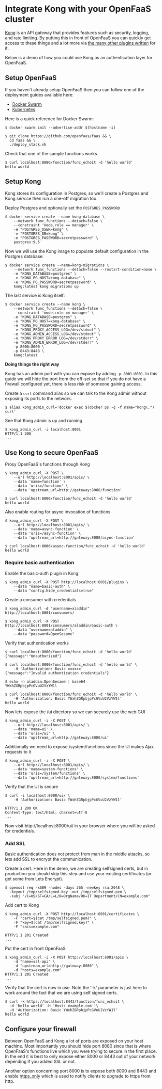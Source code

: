 # Integrate Kong with your OpenFaaS cluster

[Kong](https://getkong.org) is an API gateway that provides features such as security, logging, and rate limiting. By putting this in front of OpenFaaS you can quickly get access to these things and a lot more via [the many other plugins written](https://getkong.org/plugins/) for it.

Below is a demo of how you could use Kong as an authentication layer for OpenFaaS.

## Setup OpenFaaS

If you haven't already setup OpenFaaS then you can follow one of the deployment guides available here:

* [Docker Swarm](https://github.com/openfaas/faas/blob/master/guide/deployment_swarm.md)
* [Kubernetes](https://github.com/openfaas/faas/blob/master/guide/deployment_k8s.md)

Here is a quick reference for Docker Swarm:

```
$ docker swarm init --advertise-addr $(hostname -i)

$ git clone https://github.com/openfaas/faas && \
  cd faas && \
  ./deploy_stack.sh
```

Check that one of the sample functions works

```
$ curl localhost:8080/function/func_echoit -d 'hello world'
hello world
```

## Setup Kong

Kong stores its configuration in Postgres, so we'll create a Postgres and Kong service then run a one-off migration too.

Deploy Postgres and optionally set the `POSTGRES_PASSWORD`

```
$ docker service create --name kong-database \
    --network func_functions --detach=false \
    --constraint 'node.role == manager' \
    -e "POSTGRES_USER=kong" \
    -e "POSTGRES_DB=kong" \
    -e "POSTGRES_PASSWORD=secretpassword" \
    postgres:9.5
```

Now we will use the Kong image to populate default configuration in the Postgres database:

```
$ docker service create --name=kong-migrations \
    --network func_functions --detach=false --restart-condition=none \
    -e "KONG_DATABASE=postgres" \
    -e "KONG_PG_HOST=kong-database" \
    -e "KONG_PG_PASSWORD=secretpassword" \
    kong:latest kong migrations up
```

The last service is Kong itself:

```
$ docker service create --name kong \
    --network func_functions --detach=false \
    --constraint 'node.role == manager' \
    -e "KONG_DATABASE=postgres" \
    -e "KONG_PG_HOST=kong-database" \
    -e "KONG_PG_PASSWORD=secretpassword" \
    -e "KONG_PROXY_ACCESS_LOG=/dev/stdout" \
    -e "KONG_ADMIN_ACCESS_LOG=/dev/stdout" \
    -e "KONG_PROXY_ERROR_LOG=/dev/stderr" \
    -e "KONG_ADMIN_ERROR_LOG=/dev/stderr" \
    -p 8000:8000 \
    -p 8443:8443 \
    kong:latest
```

**Doing things the right way**

Kong has an admin port with you can expose by adding `-p 8001:8001`. In this guide we will hide the port from the off-set so that if you do not have a firewall configured yet, there is less risk of someone gaining access.

Create a `curl` command alias so we can talk to the Kong admin without exposing its ports to the network.

```
$ alias kong_admin_curl='docker exec $(docker ps -q -f name="kong\.") curl'
```
See that Kong admin is up and running
```
$ kong_admin_curl -i localhost:8001
HTTP/1.1 200
...
```

## Use Kong to secure OpenFaaS

Proxy OpenFaaS's functions through Kong
```
$ kong_admin_curl -X POST \
    --url http://localhost:8001/apis/ \
    --data 'name=function' \
    --data 'uris=/function' \
    --data 'upstream_url=http://gateway:8080/function'

$ curl localhost:8000/function/func_echoit -d 'hello world'
hello world
```

Also enable routing for async invocation of functions
```
$ kong_admin_curl -X POST \
    --url http://localhost:8001/apis/ \
    --data 'name=async-function' \
    --data 'uris=/async-function' \
    --data 'upstream_url=http://gateway:8080/async-function'

$ curl localhost:8000/async-function/func_echoit -d 'hello world'
hello world
```

### Require basic authentication

Enable the basic-auth plugin in Kong

```
$ kong_admin_curl -X POST http://localhost:8001/plugins \
    --data "name=basic-auth" \
    --data "config.hide_credentials=true"
```

Create a consumer with credentials

```
$ kong_admin_curl -d "username=aladdin" http://localhost:8001/consumers/

$ kong_admin_curl -X POST http://localhost:8001/consumers/aladdin/basic-auth \
    --data "username=aladdin" \
    --data "password=OpenSesame"
```

Verify that authentication works

```
$ curl localhost:8000/function/func_echoit -d 'hello world'
{"message":"Unauthorized"}

$ curl localhost:8000/function/func_echoit -d 'hello world' \
    -H 'Authorization: Basic xxxxxx'
{"message":"Invalid authentication credentials"}

$ echo -n aladdin:OpenSesame | base64
YWxhZGRpbjpPcGVuU2VzYW1l

$ curl localhost:8000/function/func_echoit -d 'hello world' \
    -H 'Authorization: Basic YWxhZGRpbjpPcGVuU2VzYW1l'
hello world
```

Now lets expose the /ui directory so we can securely use the web GUI

```
$ kong_admin_curl -i -X POST \
    --url http://localhost:8001/apis/ \
    --data 'name=ui' \
    --data 'uris=/ui' \
    --data 'upstream_url=http://gateway:8080/ui'
```

Additionally we need to expose /system/functions since the UI makes Ajax requests to it

```
$ kong_admin_curl -i -X POST \
    --url http://localhost:8001/apis/ \
    --data 'name=system-functions' \
    --data 'uris=/system/functions' \
    --data 'upstream_url=http://gateway:8080/system/functions'
```

Verify that the UI is secure

```
$ curl -i localhost:8000/ui/ \
    -H 'Authorization: Basic YWxhZGRpbjpPcGVuU2VzYW1l'

HTTP/1.1 200 OK
Content-Type: text/html; charset=utf-8
...
```

Now visit http://localhost:8000/ui/ in your browser where you will be asked for credentials.

### Add SSL

Basic authentication does not protect from man in the middle attacks, so lets add SSL to encrypt the communication.

Create a cert. Here in the demo, we are creating selfsigned certs, but in production you should skip this step and use your existing certificates (or get some from Lets Encrypt).
```
$ openssl req -x509 -nodes -days 365 -newkey rsa:2048 \
  -keyout /tmp/selfsigned.key -out /tmp/selfsigned.pem \
  -subj "/C=US/ST=CA/L=L/O=OrgName/OU=IT Department/CN=example.com"
```

Add cert to Kong

```
$ kong_admin_curl -X POST http://localhost:8001/certificates \
    -F "cert=$(cat /tmp/selfsigned.pem)" \
    -F "key=$(cat /tmp/selfsigned.key)" \
    -F "snis=example.com"

HTTP/1.1 201 Created
...
```

Put the cert in front OpenFaaS

```
$ kong_admin_curl -i -X POST http://localhost:8001/apis \
    -d "name=ssl-api" \
    -d "upstream_url=http://gateway:8080" \
    -d "hosts=example.com"
HTTP/1.1 201 Created
...
```

Verify that the cert is now in use. Note the '-k' parameter is just here to work around the fact that we are using self signed certs.
```
$ curl -k https://localhost:8443/function/func_echoit \
  -d 'hello world' -H 'Host: example.com '\
  -H 'Authorization: Basic YWxhZGRpbjpPcGVuU2VzYW1l'
hello world
```

## Configure your firewall

Between OpenFaaS and Kong a lot of ports are exposed on your host machine. Most importantly you should hide port 8080 since that is where OpenFaaS's functions live which you were trying to secure in the first place. In the end it is best to only expose either 8000 or 8443 out of your network depending if you added SSL or not.

Another option concerning port 8000 is to expose both 8000 and 8443 and enable [https_only](https://getkong.org/docs/latest/proxy/#the-https_only-property) which is used to notify clients to upgrade to https from http.
